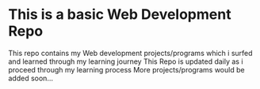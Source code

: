 # This is a basic Web Development Repo
This repo contains my Web development projects/programs which i surfed and learned through my learning journey
This Repo is updated daily as i proceed through my learning process
More projects/programs would be added soon...
